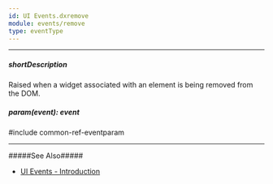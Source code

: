 ```yaml
---
id: UI Events.dxremove
module: events/remove
type: eventType
---
```

---
##### shortDescription
Raised when a widget associated with an element is being removed from the DOM.

##### param(event): event
#include common-ref-eventparam

---
#####See Also#####
- [UI Events - Introduction](/Documentation/ApiReference/UI_Widgets/UI_Events/)